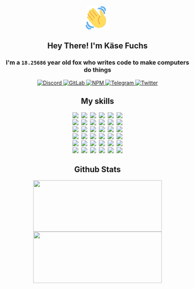 <div><p align=center><img src=./resources/images/wave.gif width=64px height=64px></p><h2 align=center>Hey There! I'm Käse Fuchs</h2><h3 align=center>I'm a <code>18.25686</code> year old fox who writes code to make computers do things</h3><p align=center><a href=https://discord.com/users/507526681125322772><img alt=Discord src="https://img.shields.io/badge/Discord-5865F2?logo=discord&logoColor=white&style=flat-square#0558fc2d14066b54c90a096180288c81"> </a><a href=https://gitlab.com/kasefuchs><img alt=GitLab src="https://img.shields.io/badge/GitLab-330F63?logo=gitlab&logoColor=white&style=flat-square#0558fc2d14066b54c90a096180288c81"> </a><a href=https://npmjs.com/~kasefuchs><img alt=NPM src="https://img.shields.io/badge/NPM-CB3837?logo=npm&logoColor=white&style=flat-square#0558fc2d14066b54c90a096180288c81"> </a><a href=https://t.me/kasefuchs><img alt=Telegram src="https://img.shields.io/badge/Telegram-2CA5E0?logo=telegram&logoColor=white&style=flat-square#0558fc2d14066b54c90a096180288c81"> </a><a href=https://twitter.com/kasefuchs><img alt=Twitter src="https://img.shields.io/badge/Twitter-1DA1F2?logo=twitter&logoColor=white&style=flat-square#0558fc2d14066b54c90a096180288c81"></a></p><h2 align=center>My skills</h2><p align=center><a href=https://aws.amazon.com/ ><picture><source srcset="https://skillicons.dev/icons?i=aws&theme=dark#0558fc2d14066b54c90a096180288c81" media="(prefers-color-scheme: dark)"><source srcset="https://skillicons.dev/icons?i=aws&theme=light#0558fc2d14066b54c90a096180288c81" media="(prefers-color-scheme: light), (prefers-color-scheme: no-preference)"><img src="https://skillicons.dev/icons?i=aws&theme=light#0558fc2d14066b54c90a096180288c81"></picture></a>&nbsp;&nbsp;<a href=https://en.wikipedia.org/wiki/Bash_(Unix_shell)><picture><source srcset="https://skillicons.dev/icons?i=bash&theme=dark#0558fc2d14066b54c90a096180288c81" media="(prefers-color-scheme: dark)"><source srcset="https://skillicons.dev/icons?i=bash&theme=light#0558fc2d14066b54c90a096180288c81" media="(prefers-color-scheme: light), (prefers-color-scheme: no-preference)"><img src="https://skillicons.dev/icons?i=bash&theme=light#0558fc2d14066b54c90a096180288c81"></picture></a>&nbsp;&nbsp;<a href=https://discord.com/developers/docs><picture><source srcset="https://skillicons.dev/icons?i=bots&theme=dark#0558fc2d14066b54c90a096180288c81" media="(prefers-color-scheme: dark)"><source srcset="https://skillicons.dev/icons?i=bots&theme=light#0558fc2d14066b54c90a096180288c81" media="(prefers-color-scheme: light), (prefers-color-scheme: no-preference)"><img src="https://skillicons.dev/icons?i=bots&theme=light#0558fc2d14066b54c90a096180288c81"></picture></a>&nbsp;&nbsp;<a href=https://www.cloudflare.com/ ><picture><source srcset="https://skillicons.dev/icons?i=cloudflare&theme=dark#0558fc2d14066b54c90a096180288c81" media="(prefers-color-scheme: dark)"><source srcset="https://skillicons.dev/icons?i=cloudflare&theme=light#0558fc2d14066b54c90a096180288c81" media="(prefers-color-scheme: light), (prefers-color-scheme: no-preference)"><img src="https://skillicons.dev/icons?i=cloudflare&theme=light#0558fc2d14066b54c90a096180288c81"></picture></a>&nbsp;&nbsp;<a href=https://en.wikipedia.org/wiki/CSS><picture><source srcset="https://skillicons.dev/icons?i=css&theme=dark#0558fc2d14066b54c90a096180288c81" media="(prefers-color-scheme: dark)"><source srcset="https://skillicons.dev/icons?i=css&theme=light#0558fc2d14066b54c90a096180288c81" media="(prefers-color-scheme: light), (prefers-color-scheme: no-preference)"><img src="https://skillicons.dev/icons?i=css&theme=light#0558fc2d14066b54c90a096180288c81"></picture></a>&nbsp;&nbsp;<a href=https://www.docker.com/ ><picture><source srcset="https://skillicons.dev/icons?i=docker&theme=dark#0558fc2d14066b54c90a096180288c81" media="(prefers-color-scheme: dark)"><source srcset="https://skillicons.dev/icons?i=docker&theme=light#0558fc2d14066b54c90a096180288c81" media="(prefers-color-scheme: light), (prefers-color-scheme: no-preference)"><img src="https://skillicons.dev/icons?i=docker&theme=light#0558fc2d14066b54c90a096180288c81"></picture></a><br><a href=https://www.electronjs.org/ ><picture><source srcset="https://skillicons.dev/icons?i=electron&theme=dark#0558fc2d14066b54c90a096180288c81" media="(prefers-color-scheme: dark)"><source srcset="https://skillicons.dev/icons?i=electron&theme=light#0558fc2d14066b54c90a096180288c81" media="(prefers-color-scheme: light), (prefers-color-scheme: no-preference)"><img src="https://skillicons.dev/icons?i=electron&theme=light#0558fc2d14066b54c90a096180288c81"></picture></a>&nbsp;&nbsp;<a href=https://expressjs.com/ ><picture><source srcset="https://skillicons.dev/icons?i=express&theme=dark#0558fc2d14066b54c90a096180288c81" media="(prefers-color-scheme: dark)"><source srcset="https://skillicons.dev/icons?i=express&theme=light#0558fc2d14066b54c90a096180288c81" media="(prefers-color-scheme: light), (prefers-color-scheme: no-preference)"><img src="https://skillicons.dev/icons?i=express&theme=light#0558fc2d14066b54c90a096180288c81"></picture></a>&nbsp;&nbsp;<a href=https://www.figma.com/ ><picture><source srcset="https://skillicons.dev/icons?i=figma&theme=dark#0558fc2d14066b54c90a096180288c81" media="(prefers-color-scheme: dark)"><source srcset="https://skillicons.dev/icons?i=figma&theme=light#0558fc2d14066b54c90a096180288c81" media="(prefers-color-scheme: light), (prefers-color-scheme: no-preference)"><img src="https://skillicons.dev/icons?i=figma&theme=light#0558fc2d14066b54c90a096180288c81"></picture></a>&nbsp;&nbsp;<a href=https://firebase.google.com/ ><picture><source srcset="https://skillicons.dev/icons?i=firebase&theme=dark#0558fc2d14066b54c90a096180288c81" media="(prefers-color-scheme: dark)"><source srcset="https://skillicons.dev/icons?i=firebase&theme=light#0558fc2d14066b54c90a096180288c81" media="(prefers-color-scheme: light), (prefers-color-scheme: no-preference)"><img src="https://skillicons.dev/icons?i=firebase&theme=light#0558fc2d14066b54c90a096180288c81"></picture></a>&nbsp;&nbsp;<a href=https://flask.palletsprojects.com/ ><picture><source srcset="https://skillicons.dev/icons?i=flask&theme=dark#0558fc2d14066b54c90a096180288c81" media="(prefers-color-scheme: dark)"><source srcset="https://skillicons.dev/icons?i=flask&theme=light#0558fc2d14066b54c90a096180288c81" media="(prefers-color-scheme: light), (prefers-color-scheme: no-preference)"><img src="https://skillicons.dev/icons?i=flask&theme=light#0558fc2d14066b54c90a096180288c81"></picture></a>&nbsp;&nbsp;<a href=https://cloud.google.com/ ><picture><source srcset="https://skillicons.dev/icons?i=gcp&theme=dark#0558fc2d14066b54c90a096180288c81" media="(prefers-color-scheme: dark)"><source srcset="https://skillicons.dev/icons?i=gcp&theme=light#0558fc2d14066b54c90a096180288c81" media="(prefers-color-scheme: light), (prefers-color-scheme: no-preference)"><img src="https://skillicons.dev/icons?i=gcp&theme=light#0558fc2d14066b54c90a096180288c81"></picture></a><br><a href=https://git-scm.com/ ><picture><source srcset="https://skillicons.dev/icons?i=git&theme=dark#0558fc2d14066b54c90a096180288c81" media="(prefers-color-scheme: dark)"><source srcset="https://skillicons.dev/icons?i=git&theme=light#0558fc2d14066b54c90a096180288c81" media="(prefers-color-scheme: light), (prefers-color-scheme: no-preference)"><img src="https://skillicons.dev/icons?i=git&theme=light#0558fc2d14066b54c90a096180288c81"></picture></a>&nbsp;&nbsp;<a href=https://github.com/ ><picture><source srcset="https://skillicons.dev/icons?i=github&theme=dark#0558fc2d14066b54c90a096180288c81" media="(prefers-color-scheme: dark)"><source srcset="https://skillicons.dev/icons?i=github&theme=light#0558fc2d14066b54c90a096180288c81" media="(prefers-color-scheme: light), (prefers-color-scheme: no-preference)"><img src="https://skillicons.dev/icons?i=github&theme=light#0558fc2d14066b54c90a096180288c81"></picture></a>&nbsp;&nbsp;<a href=https://gitlab.com/ ><picture><source srcset="https://skillicons.dev/icons?i=gitlab&theme=dark#0558fc2d14066b54c90a096180288c81" media="(prefers-color-scheme: dark)"><source srcset="https://skillicons.dev/icons?i=gitlab&theme=light#0558fc2d14066b54c90a096180288c81" media="(prefers-color-scheme: light), (prefers-color-scheme: no-preference)"><img src="https://skillicons.dev/icons?i=gitlab&theme=light#0558fc2d14066b54c90a096180288c81"></picture></a>&nbsp;&nbsp;<a href=https://www.heroku.com/ ><picture><source srcset="https://skillicons.dev/icons?i=heroku&theme=dark#0558fc2d14066b54c90a096180288c81" media="(prefers-color-scheme: dark)"><source srcset="https://skillicons.dev/icons?i=heroku&theme=light#0558fc2d14066b54c90a096180288c81" media="(prefers-color-scheme: light), (prefers-color-scheme: no-preference)"><img src="https://skillicons.dev/icons?i=heroku&theme=light#0558fc2d14066b54c90a096180288c81"></picture></a>&nbsp;&nbsp;<a href=https://en.wikipedia.org/wiki/HTML><picture><source srcset="https://skillicons.dev/icons?i=html&theme=dark#0558fc2d14066b54c90a096180288c81" media="(prefers-color-scheme: dark)"><source srcset="https://skillicons.dev/icons?i=html&theme=light#0558fc2d14066b54c90a096180288c81" media="(prefers-color-scheme: light), (prefers-color-scheme: no-preference)"><img src="https://skillicons.dev/icons?i=html&theme=light#0558fc2d14066b54c90a096180288c81"></picture></a>&nbsp;&nbsp;<a href=https://en.wikipedia.org/wiki/JavaScript><picture><source srcset="https://skillicons.dev/icons?i=js&theme=dark#0558fc2d14066b54c90a096180288c81" media="(prefers-color-scheme: dark)"><source srcset="https://skillicons.dev/icons?i=js&theme=light#0558fc2d14066b54c90a096180288c81" media="(prefers-color-scheme: light), (prefers-color-scheme: no-preference)"><img src="https://skillicons.dev/icons?i=js&theme=light#0558fc2d14066b54c90a096180288c81"></picture></a><br><a href=https://en.wikipedia.org/wiki/Linux><picture><source srcset="https://skillicons.dev/icons?i=linux&theme=dark#0558fc2d14066b54c90a096180288c81" media="(prefers-color-scheme: dark)"><source srcset="https://skillicons.dev/icons?i=linux&theme=light#0558fc2d14066b54c90a096180288c81" media="(prefers-color-scheme: light), (prefers-color-scheme: no-preference)"><img src="https://skillicons.dev/icons?i=linux&theme=light#0558fc2d14066b54c90a096180288c81"></picture></a>&nbsp;&nbsp;<a href=https://mui.com/ ><picture><source srcset="https://skillicons.dev/icons?i=materialui&theme=dark#0558fc2d14066b54c90a096180288c81" media="(prefers-color-scheme: dark)"><source srcset="https://skillicons.dev/icons?i=materialui&theme=light#0558fc2d14066b54c90a096180288c81" media="(prefers-color-scheme: light), (prefers-color-scheme: no-preference)"><img src="https://skillicons.dev/icons?i=materialui&theme=light#0558fc2d14066b54c90a096180288c81"></picture></a>&nbsp;&nbsp;<a href=https://en.wikipedia.org/wiki/Markdown><picture><source srcset="https://skillicons.dev/icons?i=md&theme=dark#0558fc2d14066b54c90a096180288c81" media="(prefers-color-scheme: dark)"><source srcset="https://skillicons.dev/icons?i=md&theme=light#0558fc2d14066b54c90a096180288c81" media="(prefers-color-scheme: light), (prefers-color-scheme: no-preference)"><img src="https://skillicons.dev/icons?i=md&theme=light#0558fc2d14066b54c90a096180288c81"></picture></a>&nbsp;&nbsp;<a href=https://www.mongodb.com/ ><picture><source srcset="https://skillicons.dev/icons?i=mongodb&theme=dark#0558fc2d14066b54c90a096180288c81" media="(prefers-color-scheme: dark)"><source srcset="https://skillicons.dev/icons?i=mongodb&theme=light#0558fc2d14066b54c90a096180288c81" media="(prefers-color-scheme: light), (prefers-color-scheme: no-preference)"><img src="https://skillicons.dev/icons?i=mongodb&theme=light#0558fc2d14066b54c90a096180288c81"></picture></a>&nbsp;&nbsp;<a href=https://www.mysql.com/ ><picture><source srcset="https://skillicons.dev/icons?i=mysql&theme=dark#0558fc2d14066b54c90a096180288c81" media="(prefers-color-scheme: dark)"><source srcset="https://skillicons.dev/icons?i=mysql&theme=light#0558fc2d14066b54c90a096180288c81" media="(prefers-color-scheme: light), (prefers-color-scheme: no-preference)"><img src="https://skillicons.dev/icons?i=mysql&theme=light#0558fc2d14066b54c90a096180288c81"></picture></a>&nbsp;&nbsp;<a href=https://nextjs.org/ ><picture><source srcset="https://skillicons.dev/icons?i=nextjs&theme=dark#0558fc2d14066b54c90a096180288c81" media="(prefers-color-scheme: dark)"><source srcset="https://skillicons.dev/icons?i=nextjs&theme=light#0558fc2d14066b54c90a096180288c81" media="(prefers-color-scheme: light), (prefers-color-scheme: no-preference)"><img src="https://skillicons.dev/icons?i=nextjs&theme=light#0558fc2d14066b54c90a096180288c81"></picture></a><br><a href=https://nodejs.org/en/ ><picture><source srcset="https://skillicons.dev/icons?i=nodejs&theme=dark#0558fc2d14066b54c90a096180288c81" media="(prefers-color-scheme: dark)"><source srcset="https://skillicons.dev/icons?i=nodejs&theme=light#0558fc2d14066b54c90a096180288c81" media="(prefers-color-scheme: light), (prefers-color-scheme: no-preference)"><img src="https://skillicons.dev/icons?i=nodejs&theme=light#0558fc2d14066b54c90a096180288c81"></picture></a>&nbsp;&nbsp;<a href=https://www.postgresql.org/ ><picture><source srcset="https://skillicons.dev/icons?i=postgres&theme=dark#0558fc2d14066b54c90a096180288c81" media="(prefers-color-scheme: dark)"><source srcset="https://skillicons.dev/icons?i=postgres&theme=light#0558fc2d14066b54c90a096180288c81" media="(prefers-color-scheme: light), (prefers-color-scheme: no-preference)"><img src="https://skillicons.dev/icons?i=postgres&theme=light#0558fc2d14066b54c90a096180288c81"></picture></a>&nbsp;&nbsp;<a href=https://learn.microsoft.com/en-us/powershell/ ><picture><source srcset="https://skillicons.dev/icons?i=powershell&theme=dark#0558fc2d14066b54c90a096180288c81" media="(prefers-color-scheme: dark)"><source srcset="https://skillicons.dev/icons?i=powershell&theme=light#0558fc2d14066b54c90a096180288c81" media="(prefers-color-scheme: light), (prefers-color-scheme: no-preference)"><img src="https://skillicons.dev/icons?i=powershell&theme=light#0558fc2d14066b54c90a096180288c81"></picture></a>&nbsp;&nbsp;<a href=https://www.python.org/ ><picture><source srcset="https://skillicons.dev/icons?i=py&theme=dark#0558fc2d14066b54c90a096180288c81" media="(prefers-color-scheme: dark)"><source srcset="https://skillicons.dev/icons?i=py&theme=light#0558fc2d14066b54c90a096180288c81" media="(prefers-color-scheme: light), (prefers-color-scheme: no-preference)"><img src="https://skillicons.dev/icons?i=py&theme=light#0558fc2d14066b54c90a096180288c81"></picture></a>&nbsp;&nbsp;<a href=https://www.raspberrypi.org/ ><picture><source srcset="https://skillicons.dev/icons?i=raspberrypi&theme=dark#0558fc2d14066b54c90a096180288c81" media="(prefers-color-scheme: dark)"><source srcset="https://skillicons.dev/icons?i=raspberrypi&theme=light#0558fc2d14066b54c90a096180288c81" media="(prefers-color-scheme: light), (prefers-color-scheme: no-preference)"><img src="https://skillicons.dev/icons?i=raspberrypi&theme=light#0558fc2d14066b54c90a096180288c81"></picture></a>&nbsp;&nbsp;<a href=https://reactjs.org/ ><picture><source srcset="https://skillicons.dev/icons?i=react&theme=dark#0558fc2d14066b54c90a096180288c81" media="(prefers-color-scheme: dark)"><source srcset="https://skillicons.dev/icons?i=react&theme=light#0558fc2d14066b54c90a096180288c81" media="(prefers-color-scheme: light), (prefers-color-scheme: no-preference)"><img src="https://skillicons.dev/icons?i=react&theme=light#0558fc2d14066b54c90a096180288c81"></picture></a><br><a href=https://redux.js.org/ ><picture><source srcset="https://skillicons.dev/icons?i=redux&theme=dark#0558fc2d14066b54c90a096180288c81" media="(prefers-color-scheme: dark)"><source srcset="https://skillicons.dev/icons?i=redux&theme=light#0558fc2d14066b54c90a096180288c81" media="(prefers-color-scheme: light), (prefers-color-scheme: no-preference)"><img src="https://skillicons.dev/icons?i=redux&theme=light#0558fc2d14066b54c90a096180288c81"></picture></a>&nbsp;&nbsp;<a href=https://en.wikipedia.org/wiki/Regular_expression><picture><source srcset="https://skillicons.dev/icons?i=regex&theme=dark#0558fc2d14066b54c90a096180288c81" media="(prefers-color-scheme: dark)"><source srcset="https://skillicons.dev/icons?i=regex&theme=light#0558fc2d14066b54c90a096180288c81" media="(prefers-color-scheme: light), (prefers-color-scheme: no-preference)"><img src="https://skillicons.dev/icons?i=regex&theme=light#0558fc2d14066b54c90a096180288c81"></picture></a>&nbsp;&nbsp;<a href=https://en.wikipedia.org/wiki/Sass_(stylesheet_language)><picture><source srcset="https://skillicons.dev/icons?i=sass&theme=dark#0558fc2d14066b54c90a096180288c81" media="(prefers-color-scheme: dark)"><source srcset="https://skillicons.dev/icons?i=sass&theme=light#0558fc2d14066b54c90a096180288c81" media="(prefers-color-scheme: light), (prefers-color-scheme: no-preference)"><img src="https://skillicons.dev/icons?i=sass&theme=light#0558fc2d14066b54c90a096180288c81"></picture></a>&nbsp;&nbsp;<a href=https://www.typescriptlang.org/ ><picture><source srcset="https://skillicons.dev/icons?i=ts&theme=dark#0558fc2d14066b54c90a096180288c81" media="(prefers-color-scheme: dark)"><source srcset="https://skillicons.dev/icons?i=ts&theme=light#0558fc2d14066b54c90a096180288c81" media="(prefers-color-scheme: light), (prefers-color-scheme: no-preference)"><img src="https://skillicons.dev/icons?i=ts&theme=light#0558fc2d14066b54c90a096180288c81"></picture></a>&nbsp;&nbsp;<a href=https://unity.com/ ><picture><source srcset="https://skillicons.dev/icons?i=unity&theme=dark#0558fc2d14066b54c90a096180288c81" media="(prefers-color-scheme: dark)"><source srcset="https://skillicons.dev/icons?i=unity&theme=light#0558fc2d14066b54c90a096180288c81" media="(prefers-color-scheme: light), (prefers-color-scheme: no-preference)"><img src="https://skillicons.dev/icons?i=unity&theme=light#0558fc2d14066b54c90a096180288c81"></picture></a>&nbsp;&nbsp;<a href=https://workers.cloudflare.com/ ><picture><source srcset="https://skillicons.dev/icons?i=workers&theme=dark#0558fc2d14066b54c90a096180288c81" media="(prefers-color-scheme: dark)"><source srcset="https://skillicons.dev/icons?i=workers&theme=light#0558fc2d14066b54c90a096180288c81" media="(prefers-color-scheme: light), (prefers-color-scheme: no-preference)"><img src="https://skillicons.dev/icons?i=workers&theme=light#0558fc2d14066b54c90a096180288c81"></picture></a><br></p><h2 align=center>Github Stats</h2><p align=center><picture><source srcset="https://github-readme-stats-kasefuchs.vercel.app/api/?count_private=true&hide_border=true&hide_rank=true&line_height=20&hide_title=true&username=Kasefuchs&theme=dark#0558fc2d14066b54c90a096180288c81" media="(prefers-color-scheme: dark)"><source srcset="https://github-readme-stats-kasefuchs.vercel.app/api/?count_private=true&hide_border=true&hide_rank=true&line_height=20&hide_title=true&username=Kasefuchs&theme=light#0558fc2d14066b54c90a096180288c81" media="(prefers-color-scheme: light), (prefers-color-scheme: no-preference)"><img align=middle width=350 height=140 src="https://github-readme-stats-kasefuchs.vercel.app/api/?count_private=true&hide_border=true&hide_rank=true&line_height=20&hide_title=true&username=Kasefuchs&theme=light#0558fc2d14066b54c90a096180288c81"></picture><picture><source srcset="https://github-readme-stats-kasefuchs.vercel.app/api/top-langs/?count_private=true&hide_border=true&layout=compact&username=Kasefuchs&theme=dark#0558fc2d14066b54c90a096180288c81" media="(prefers-color-scheme: dark)"><source srcset="https://github-readme-stats-kasefuchs.vercel.app/api/top-langs/?count_private=true&hide_border=true&layout=compact&username=Kasefuchs&theme=light#0558fc2d14066b54c90a096180288c81" media="(prefers-color-scheme: light), (prefers-color-scheme: no-preference)"><img align=middle width=350 height=140 src="https://github-readme-stats-kasefuchs.vercel.app/api/top-langs/?count_private=true&hide_border=true&layout=compact&username=Kasefuchs&theme=light#0558fc2d14066b54c90a096180288c81"></picture></p><img src="https://hit.yhype.me/github/profile?user_id=64592097#0558fc2d14066b54c90a096180288c81" alt=""></div>